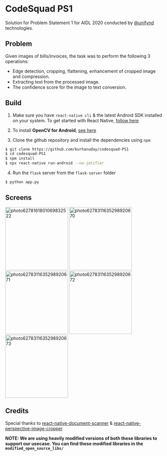 # CodeSquad PS1
Solution for Problem Statement 1 for AIDL 2020 conducted by [@unifynd](https://github.com/unifynd) technologies.

## Problem
Given images of bills/invoices, the task was to perform the following 3 operations:
  * Edge detection, cropping, flattening, enhancement of cropped image and compression.
  * Extracting text from the processed image.
  * The confidence score for the image to text conversion.

## Build

1. Make sure you have `react-native cli` & the latest Android SDK installed on your system. To get started with React Native, [follow here](https://reactnative.dev/docs/getting-started)

2. To install **OpenCV for Android**, [see here](https://github.com/davidmigloz/go-bees/wiki/Setup-OpenCV-3.1.0-in-Android-Studio-2.2)

3. Clone the github repository and install the dependencies using `npm`
```bash
$ git clone https://github.com/burhanuday/codesquad-PS1
$ cd codesquad-PS1
$ npm install
$ npx react-native run-android --no-jetifier
```

4. Run the `flask` server from the `flask-server` folder
```bash
$ python app.py
```

## Screens
<a href="https://imgbb.com/"><img width="200" src="https://i.ibb.co/Bft09zp/photo6278161801069832522.jpg" alt="photo6278161801069832522" border="0" /></a> <a href="https://imgbb.com/"><img src="https://i.ibb.co/M8GGbP7/photo6278311635298920670.jpg" width="200" alt="photo6278311635298920670" border="0" /></a> <a href="https://imgbb.com/"><img width="200" src="https://i.ibb.co/w0mvNRr/photo6278311635298920671.jpg" alt="photo6278311635298920671" border="0" /></a> <a href="https://imgbb.com/"><img src="https://i.ibb.co/vj4PH8m/photo6278311635298920672.jpg" width="200" alt="photo6278311635298920672" border="0" /></a> <a href="https://imgbb.com/"><img width="200" src="https://i.ibb.co/ph8dvfT/photo6278311635298920673.jpg" alt="photo6278311635298920673" border="0" /></a>

## Credits
Special thanks to [react-native-document-scanner](https://github.com/Woonivers/react-native-document-scanner#readme) & [react-native-perspective-image-cropper](https://github.com/Michaelvilleneuve/react-native-perspective-image-cropper)

**NOTE: We are using heavily modified versions of both these libraries to support our usecase. You can find these modified libraries in the `modified_open_source_libs/`**
